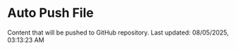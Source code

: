 # Auto Push File

Content that will be pushed to GitHub repository.
Last updated: 08/05/2025, 03:13:23 AM